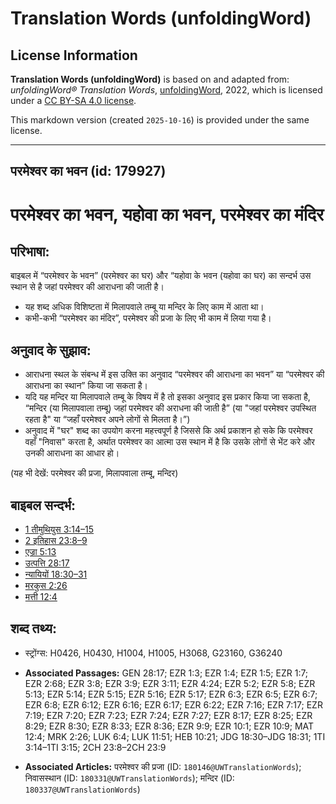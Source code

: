 # Translation Words (unfoldingWord)

## License Information

**Translation Words (unfoldingWord)** is based on and adapted from: _unfoldingWord® Translation Words_, [unfoldingWord](https://unfoldingword.org/utw), 2022, which is licensed under a [CC BY-SA 4.0 license](https://creativecommons.org/licenses/by-sa/4.0/legalcode.en).

This markdown version (created `2025-10-16`) is provided under the same license.



--------------------------------

## परमेश्‍वर का भवन (id: 179927)

परमेश्‍वर का भवन, यहोवा का भवन, परमेश्वर का मंदिर
=================================================

परिभाषा:
--------

बाइबल में “परमेश्वर के भवन” (परमेश्वर का घर) और “यहोवा के भवन (यहोवा का घर) का सन्दर्भ उस स्थान से है जहां परमेश्वर की आराधना की जाती है।

* यह शब्द अधिक विशिष्टता में मिलापवाले तम्बू या मन्दिर के लिए काम में आता था।
* कभी\-कभी “परमेश्वर का मंदिर”, परमेश्वर की प्रजा के लिए भी काम में लिया गया है।

अनुवाद के सुझाव:
----------------

* आराधना स्थल के संबन्ध में इस उक्ति का अनुवाद “परमेश्वर की आराधना का भवन” या “परमेश्वर की आराधना का स्थान” किया जा सकता है।
* यदि यह मन्दिर या मिलापवाले तम्बू के विषय में है तो इसका अनुवाद इस प्रकार किया जा सकता है, “मन्दिर (या मिलापवाला तम्बू) जहां परमेश्वर की अराधना की जाती है” (या "जहां परमेश्वर उपस्थित रहता है" या “जहाँ परमेश्वर अपने लोगों से मिलता है।”)
* अनुवाद में "घर" शब्द का उपयोग करना महत्त्वपूर्ण है जिससे कि अर्थ प्रकाशन हो सके कि परमेश्वर वहाँ "निवास" करता है, अर्थात परमेश्वर का आत्मा उस स्थान में है कि उसके लोगों से भेंट करे और उनकी आराधना का आधार हो।

(यह भी देखें: परमेश्‍वर की प्रजा, मिलापवाला तम्बू, मन्दिर)

बाइबल सन्दर्भ:
--------------

* [1 तीमुथियुस 3:14–15](https://ref.ly/1Tim0:0)
* [2 इतिहास 23:8–9](https://ref.ly/2Chr0:0)
* [एज्रा 5:13](https://ref.ly/Ezra5:13)
* [उत्पत्ति 28:17](https://ref.ly/Gen28:17)
* [न्यायियों 18:30–31](https://ref.ly/Judg18:30-Judg18:31)
* [मरकुस 2:26](https://ref.ly/Mark2:26)
* [मत्ती 12:4](https://ref.ly/Matt12:4)

शब्द तथ्य:
----------

* स्ट्रोंग्स: H0426, H0430, H1004, H1005, H3068, G23160, G36240

* **Associated Passages:** GEN 28:17; EZR 1:3; EZR 1:4; EZR 1:5; EZR 1:7; EZR 2:68; EZR 3:8; EZR 3:9; EZR 3:11; EZR 4:24; EZR 5:2; EZR 5:8; EZR 5:13; EZR 5:14; EZR 5:15; EZR 5:16; EZR 5:17; EZR 6:3; EZR 6:5; EZR 6:7; EZR 6:8; EZR 6:12; EZR 6:16; EZR 6:17; EZR 6:22; EZR 7:16; EZR 7:17; EZR 7:19; EZR 7:20; EZR 7:23; EZR 7:24; EZR 7:27; EZR 8:17; EZR 8:25; EZR 8:29; EZR 8:30; EZR 8:33; EZR 8:36; EZR 9:9; EZR 10:1; EZR 10:9; MAT 12:4; MRK 2:26; LUK 6:4; LUK 11:51; HEB 10:21; JDG 18:30–JDG 18:31; 1TI 3:14–1TI 3:15; 2CH 23:8–2CH 23:9
* **Associated Articles:** परमेश्‍वर की प्रजा (ID: `180146@UWTranslationWords`); निवासस्थान (ID: `180331@UWTranslationWords`); मन्दिर (ID: `180337@UWTranslationWords`)

